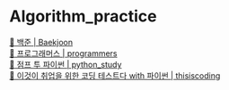 # Algorithm_practice
[📂 백준 | Baekjoon](https://github.com/HYUNMIN-HWANG/Algorithm_practice/tree/main/Baekjoon)    
[📂 프로그래머스 | programmers](https://github.com/HYUNMIN-HWANG/Algorithm_practice/tree/main/programmers)    
[📂 점프 투 파이썬 | python_study](https://github.com/HYUNMIN-HWANG/Algorithm_practice/tree/main/python_study)    
[📂 이것이 취업을 위한 코딩 테스트다 with 파이썬 | thisiscoding](https://github.com/HYUNMIN-HWANG/Algorithm_practice/tree/main/thisiscoding)    
